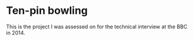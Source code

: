 # Ten-pin bowling

This is the project I was assessed on for the technical interview at the BBC in 2014.
